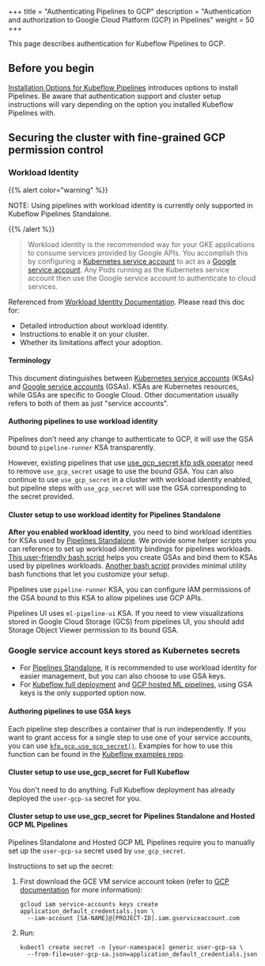 +++
title = "Authenticating Pipelines to GCP"
description = "Authentication and authorization to Google Cloud Platform (GCP) in Pipelines"
weight = 50
+++

This page describes authentication for Kubeflow Pipelines to GCP.

## Before you begin
[Installation Options for Kubeflow Pipelines](/docs/pipelines/installation/overview/) introduces options to install Pipelines. Be aware that authentication support and cluster setup instructions will vary depending on the option you installed Kubeflow Pipelines with.

## Securing the cluster with fine-grained GCP permission control

### Workload Identity

{{% alert color="warning" %}}
<p>NOTE: Using pipelines with workload identity is currently only supported in Kubeflow Pipelines Standalone.</p>
{{% /alert %}}

> Workload identity is the recommended way for your GKE applications to consume services provided by Google APIs. You accomplish this by configuring a [Kubernetes service account](https://kubernetes.io/docs/tasks/configure-pod-container/configure-service-account/) to act as a [Google service account](https://cloud.google.com/iam/docs/service-accounts). Any Pods running as the Kubernetes service account then use the Google service account to authenticate to cloud services.

Referenced from [Workload Identity Documentation](https://cloud.google.com/kubernetes-engine/docs/how-to/workload-identity). Please read this doc for:

* Detailed introduction about workload identity.
* Instructions to enable it on your cluster.
* Whether its limitations affect your adoption.

#### Terminology

This document distinguishes between [Kubernetes service accounts](https://kubernetes.io/docs/tasks/configure-pod-container/configure-service-account/) (KSAs) and [Google service accounts](https://cloud.google.com/iam/docs/service-accounts) (GSAs). KSAs are Kubernetes resources, while GSAs are specific to Google Cloud. Other documentation usually refers to both of them as just "service accounts".

#### Authoring pipelines to use workload identity

Pipelines don't need any change to authenticate to GCP, it will use the GSA bound to `pipeline-runner` KSA transparently.

However, existing pipelines that use [use_gcp_secret kfp sdk operator](https://kubeflow-pipelines.readthedocs.io/en/latest/source/kfp.extensions.html#kfp.gcp.use_gcp_secret) need to remove `use_gcp_secret` usage to use the bound GSA.
You can also continue to use `use_gcp_secret` in a cluster with workload identity enabled, but pipeline steps with `use_gcp_secret` will use the GSA corresponding to the secret provided.

#### Cluster setup to use workload identity for Pipelines Standalone

**After you enabled workload identity**, you need to bind workload identities for KSAs used by [Pipelines Standalone](/docs/pipelines/installation/overview/#kubeflow-pipelines-standalone).
We provide some helper scripts you can reference to set up workload identity bindings for pipelines workloads.
[This user-friendly bash script](https://github.com/kubeflow/pipelines/blob/master/manifests/kustomize/gcp-workload-identity-setup.sh) helps you create GSAs and bind them to KSAs used by pipelines workloads.
[Another bash script](https://github.com/kubeflow/pipelines/blob/master/manifests/kustomize/wi-utils.sh) provides minimal utility bash functions that let you customize your setup.

Pipelines use `pipeline-runner` KSA, you can configure IAM permissions of the GSA bound to this KSA to allow pipelines use GCP APIs.

Pipelines UI uses `ml-pipeline-ui` KSA. If you need to view visualizations stored in Google Cloud Storage (GCS) from pipelines UI, you should add Storage Object Viewer permission to its bound GSA.

### Google service account keys stored as Kubernetes secrets

* For [Pipelines Standalone](/docs/pipelines/installation/overview/#kubeflow-pipelines-standalone), it is recommended to use workload identity for easier management, but you can also choose to use GSA keys.
* For [Kubeflow full deployment](/docs/pipelines/installation/overview#full-kubeflow-deployment) and [GCP hosted ML pipelines](/docs/pipelines/installation/overview#gcp-hosted-ml-pipelines), using GSA keys is the only supported option now.

#### Authoring pipelines to use GSA keys

Each pipeline step describes a 
container that is run independently. If you want to grant access for a single step to use
 one of your service accounts, you can use 
[`kfp.gcp.use_gcp_secret()`](https://kubeflow-pipelines.readthedocs.io/en/latest/source/kfp.extensions.html#kfp.gcp.use_gcp_secret).
Examples for how to use this function can be found in the 
[Kubeflow examples repo](https://github.com/kubeflow/examples/blob/871895c54402f68685c8e227c954d86a81c0575f/pipelines/mnist-pipelines/mnist_pipeline.py#L97).

#### Cluster setup to use use_gcp_secret for Full Kubeflow

You don't need to do anything. Full Kubeflow deployment has already deployed the `user-gcp-sa` secret for you.

#### Cluster setup to use use_gcp_secret for Pipelines Standalone and Hosted GCP ML Pipelines

Pipelines Standalone and Hosted GCP ML Pipelines require you to manually set up the `user-gcp-sa` secret used by `use_gcp_secret`. 

Instructions to set up the secret:

1. First download the GCE VM service account token (refer to [GCP documentation](https://cloud.google.com/iam/docs/creating-managing-service-account-keys#creating_service_account_keys) for more information):

    ```
    gcloud iam service-accounts keys create application_default_credentials.json \
      --iam-account [SA-NAME]@[PROJECT-ID].iam.gserviceaccount.com
    ```

1. Run:
    ```
    kubectl create secret -n [your-namespace] generic user-gcp-sa \
      --from-file=user-gcp-sa.json=application_default_credentials.json
    ```
